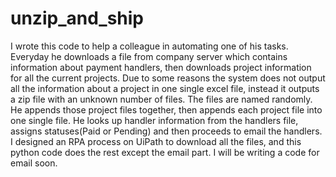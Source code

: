 # unzip_and_ship
I wrote this code to help a colleague in automating one of his tasks. Everyday he downloads a file from company server which contains information about payment handlers, then downloads project information for all the current projects. Due to some reasons the system does not output all the information about a project in one single excel file, instead it outputs a zip file with an unknown number of files. The files are named randomly.  He appends those project files together, then appends each project file into one single file. He looks up handler information from the handlers file, assigns statuses(Paid or Pending) and then proceeds to email the handlers. I designed an RPA process on UiPath to download all the files, and this python code does the rest except the email part. I will be writing a code for email soon.
